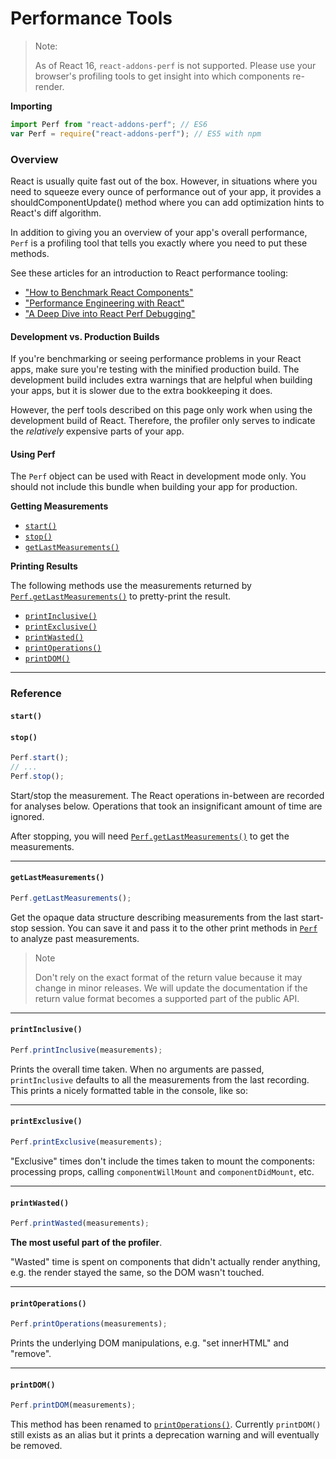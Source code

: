 # Performance Tools

> Note:
>
> As of React 16, `react-addons-perf` is not supported. Please use your browser's profiling tools to get insight into which components re-render.

**Importing**

```javascript
import Perf from "react-addons-perf"; // ES6
var Perf = require("react-addons-perf"); // ES5 with npm
```

### Overview <a href="#overview" id="overview"></a>

React is usually quite fast out of the box. However, in situations where you need to squeeze every ounce of performance out of your app, it provides a shouldComponentUpdate() method where you can add optimization hints to React's diff algorithm.

In addition to giving you an overview of your app's overall performance, `Perf` is a profiling tool that tells you exactly where you need to put these methods.

See these articles for an introduction to React performance tooling:

- ["How to Benchmark React Components"](https://medium.com/code-life/how-to-benchmark-react-components-the-quick-and-dirty-guide-f595baf1014c)
- ["Performance Engineering with React"](https://benchling.engineering/performance-engineering-with-react-e03013e53285)
- ["A Deep Dive into React Perf Debugging"](https://benchling.engineering/a-deep-dive-into-react-perf-debugging-fd2063f5a667)

#### Development vs. Production Builds <a href="#development-vs-production-builds" id="development-vs-production-builds"></a>

If you're benchmarking or seeing performance problems in your React apps, make sure you're testing with the minified production build. The development build includes extra warnings that are helpful when building your apps, but it is slower due to the extra bookkeeping it does.

However, the perf tools described on this page only work when using the development build of React. Therefore, the profiler only serves to indicate the _relatively_ expensive parts of your app.

#### Using Perf <a href="#using-perf" id="using-perf"></a>

The `Perf` object can be used with React in development mode only. You should not include this bundle when building your app for production.

**Getting Measurements**

- [`start()`](broken-reference)
- [`stop()`](broken-reference)
- [`getLastMeasurements()`](broken-reference)

**Printing Results**

The following methods use the measurements returned by [`Perf.getLastMeasurements()`](broken-reference) to pretty-print the result.

- [`printInclusive()`](broken-reference)
- [`printExclusive()`](broken-reference)
- [`printWasted()`](broken-reference)
- [`printOperations()`](broken-reference)
- [`printDOM()`](broken-reference)

---

### Reference <a href="#reference" id="reference"></a>

#### `start()` <a href="#start" id="start"></a>

#### `stop()` <a href="#stop" id="stop"></a>

```javascript
Perf.start();
// ...
Perf.stop();
```

Start/stop the measurement. The React operations in-between are recorded for analyses below. Operations that took an insignificant amount of time are ignored.

After stopping, you will need [`Perf.getLastMeasurements()`](broken-reference) to get the measurements.

---

#### `getLastMeasurements()` <a href="#getlastmeasurements" id="getlastmeasurements"></a>

```javascript
Perf.getLastMeasurements();
```

Get the opaque data structure describing measurements from the last start-stop session. You can save it and pass it to the other print methods in [`Perf`](broken-reference) to analyze past measurements.

> Note
>
> Don't rely on the exact format of the return value because it may change in minor releases. We will update the documentation if the return value format becomes a supported part of the public API.

---

#### `printInclusive()` <a href="#printinclusive" id="printinclusive"></a>

```javascript
Perf.printInclusive(measurements);
```

Prints the overall time taken. When no arguments are passed, `printInclusive` defaults to all the measurements from the last recording. This prints a nicely formatted table in the console, like so:

---

#### `printExclusive()` <a href="#printexclusive" id="printexclusive"></a>

```javascript
Perf.printExclusive(measurements);
```

"Exclusive" times don't include the times taken to mount the components: processing props, calling `componentWillMount` and `componentDidMount`, etc.

---

#### `printWasted()` <a href="#printwasted" id="printwasted"></a>

```javascript
Perf.printWasted(measurements);
```

**The most useful part of the profiler**.

"Wasted" time is spent on components that didn't actually render anything, e.g. the render stayed the same, so the DOM wasn't touched.

---

#### `printOperations()` <a href="#printoperations" id="printoperations"></a>

```javascript
Perf.printOperations(measurements);
```

Prints the underlying DOM manipulations, e.g. "set innerHTML" and "remove".

---

#### `printDOM()` <a href="#printdom" id="printdom"></a>

```javascript
Perf.printDOM(measurements);
```

This method has been renamed to [`printOperations()`](broken-reference). Currently `printDOM()` still exists as an alias but it prints a deprecation warning and will eventually be removed.
